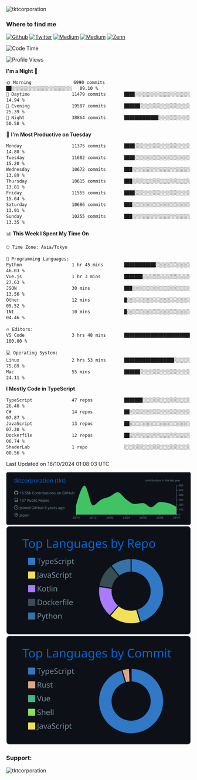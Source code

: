 <p align="left"> <img src="https://komarev.com/ghpvc/?username=tktcorporation&label=Profile%20views&color=0e75b6&style=flat" alt="tktcorporation" /> </p>

<h3>Where to find me</h3>
<p>
<a href="https://github.com/tktcorporation" target="_blank"><img alt="Github" src="https://img.shields.io/badge/GitHub-%2312100E.svg?&style=for-the-badge&logo=Github&logoColor=white" /></a>
<a href="https://twitter.com/tktcorporation" target="_blank"><img alt="Twitter" src="https://img.shields.io/badge/twitter-%231DA1F2.svg?&style=for-the-badge&logo=twitter&logoColor=white" /></a>
<a href="https://www.linkedin.com/in/tktcorporation" target="_blank"><img alt="Medium" src="https://img.shields.io/badge/linkdin-0a66c2.svg?&style=for-the-badge&logo=linkedin&logoColor=white" /></a>
<a href="https://qiita.com/tktcorporation" target="_blank"><img alt="Medium" src="https://img.shields.io/badge/qiita-55C500.svg?&style=for-the-badge&logo=qiita&logoColor=white" /></a>
<a href="https://zenn.dev/tktcorporation" target="_blank"><img alt="Zenn" src="https://img.shields.io/badge/Zenn-3EA8FF.svg?&style=for-the-badge&logo=Zenn&logoColor=white" /></a>
</p>
  
<!--START_SECTION:waka-->
![Code Time](http://img.shields.io/badge/Code%20Time-1%2C791%20hrs%2033%20mins-blue)

![Profile Views](http://img.shields.io/badge/Profile%20Views-0-blue)

**I'm a Night 🦉** 

```text
🌞 Morning                6990 commits        ██░░░░░░░░░░░░░░░░░░░░░░░   09.10 % 
🌆 Daytime                11479 commits       ████░░░░░░░░░░░░░░░░░░░░░   14.94 % 
🌃 Evening                19507 commits       ██████░░░░░░░░░░░░░░░░░░░   25.39 % 
🌙 Night                  38864 commits       █████████████░░░░░░░░░░░░   50.58 % 
```
📅 **I'm Most Productive on Tuesday** 

```text
Monday                   11375 commits       ████░░░░░░░░░░░░░░░░░░░░░   14.80 % 
Tuesday                  11682 commits       ████░░░░░░░░░░░░░░░░░░░░░   15.20 % 
Wednesday                10672 commits       ███░░░░░░░░░░░░░░░░░░░░░░   13.89 % 
Thursday                 10615 commits       ███░░░░░░░░░░░░░░░░░░░░░░   13.81 % 
Friday                   11555 commits       ████░░░░░░░░░░░░░░░░░░░░░   15.04 % 
Saturday                 10686 commits       ███░░░░░░░░░░░░░░░░░░░░░░   13.91 % 
Sunday                   10255 commits       ███░░░░░░░░░░░░░░░░░░░░░░   13.35 % 
```


📊 **This Week I Spent My Time On** 

```text
🕑︎ Time Zone: Asia/Tokyo

💬 Programming Languages: 
Python                   1 hr 45 mins        ████████████░░░░░░░░░░░░░   46.03 % 
Vue.js                   1 hr 3 mins         ███████░░░░░░░░░░░░░░░░░░   27.63 % 
JSON                     30 mins             ███░░░░░░░░░░░░░░░░░░░░░░   13.56 % 
Other                    12 mins             █░░░░░░░░░░░░░░░░░░░░░░░░   05.52 % 
INI                      10 mins             █░░░░░░░░░░░░░░░░░░░░░░░░   04.46 % 

🔥 Editors: 
VS Code                  3 hrs 48 mins       █████████████████████████   100.00 % 

💻 Operating System: 
Linux                    2 hrs 53 mins       ███████████████████░░░░░░   75.89 % 
Mac                      55 mins             ██████░░░░░░░░░░░░░░░░░░░   24.11 % 
```

**I Mostly Code in TypeScript** 

```text
TypeScript               47 repos            ███████░░░░░░░░░░░░░░░░░░   26.40 % 
C#                       14 repos            ██░░░░░░░░░░░░░░░░░░░░░░░   07.87 % 
JavaScript               13 repos            ██░░░░░░░░░░░░░░░░░░░░░░░   07.30 % 
Dockerfile               12 repos            ██░░░░░░░░░░░░░░░░░░░░░░░   06.74 % 
ShaderLab                1 repo              ░░░░░░░░░░░░░░░░░░░░░░░░░   00.56 % 
```




 Last Updated on 18/10/2024 01:08:03 UTC
<!--END_SECTION:waka-->

[![](https://raw.githubusercontent.com/tktcorporation/tktcorporation/master/profile-summary-card-output/github_dark/0-profile-details.svg)](https://github.com/vn7n24fzkq/github-profile-summary-cards)
[![](https://raw.githubusercontent.com/tktcorporation/tktcorporation/master/profile-summary-card-output/github_dark/1-repos-per-language.svg)](https://github.com/vn7n24fzkq/github-profile-summary-cards) [![](https://raw.githubusercontent.com/tktcorporation/tktcorporation/master/profile-summary-card-output/github_dark/2-most-commit-language.svg)](https://github.com/vn7n24fzkq/github-profile-summary-cards)

<h3 align="left">Support:</h3>
<p><a href="https://www.buymeacoffee.com/tktcorporation"> <img align="left" src="https://cdn.buymeacoffee.com/buttons/v2/default-yellow.png" height="50" width="210" alt="tktcorporation" /></a></p><br><br>
